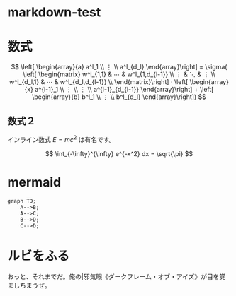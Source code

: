 # markdown-test

# 数式
$$
\left[ \begin{array}{a} a^l_1 \\ ⋮ \\ a^l_{d_l} \end{array}\right]
= \sigma(
 \left[ \begin{matrix} 
    w^l_{1,1} & ⋯  & w^l_{1,d_{l-1}} \\  
    ⋮ & ⋱  & ⋮  \\ 
    w^l_{d_l,1} & ⋯  & w^l_{d_l,d_{l-1}} \\  
 \end{matrix}\right]  ·
 \left[ \begin{array}{x} a^{l-1}_1 \\ ⋮ \\ ⋮ \\ a^{l-1}_{d_{l-1}} \end{array}\right] + 
 \left[ \begin{array}{b} b^l_1 \\ ⋮ \\ b^l_{d_l} \end{array}\right])
 $$

## 数式２
インライン数式 $E=mc^2$ は有名です。

$$
\int_{-\infty}^{\infty} e^{-x^2} dx = \sqrt{\pi}
$$

# mermaid
```mermaid
graph TD;
    A-->B;
    A-->C;
    B-->D;
    C-->D;
```

# ルビをふる
おっと、それまでだ。俺の|邪気眼《ダークフレーム・オブ・アイズ》が目を覚ましちまうぜ。

